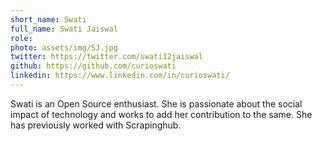 ```yaml
---
short_name: Swati
full_name: Swati Jaiswal
role:
photo: assets/img/SJ.jpg
twitter: https://twitter.com/swati12jaiswal
github: https://github.com/curioswati
linkedin: https://www.linkedin.com/in/curioswati/
---
```


Swati is an Open Source enthusiast. She is passionate about the social impact of technology and works to add her contribution to the same. She has previously worked with Scrapinghub.